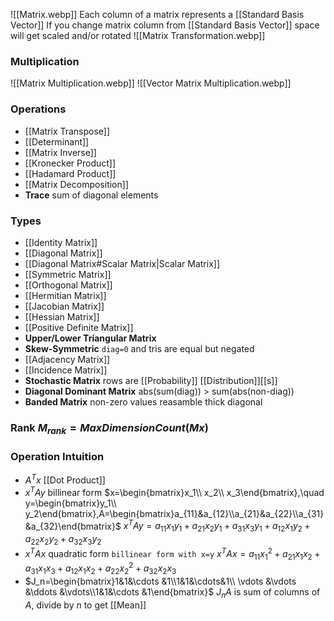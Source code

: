 ![[Matrix.webp]]
Each column of a matrix represents a [[Standard Basis Vector]]
If you change matrix column from [[Standard Basis Vector]]
space will get scaled and/or rotated
![[Matrix Transformation.webp]]
### Multiplication
![[Matrix Multiplication.webp]]
![[Vector Matrix Multiplication.webp]]
### Operations
- [[Matrix Transpose]]
- [[Determinant]]
- [[Matrix Inverse]]
- [[Kronecker Product]]
- [[Hadamard Product]]
- [[Matrix Decomposition]]
- **Trace** sum of diagonal elements
### Types
- [[Identity Matrix]]
- [[Diagonal Matrix]]
- [[Diagonal Matrix#Scalar Matrix|Scalar Matrix]]
- [[Symmetric Matrix]]
- [[Orthogonal Matrix]]
- [[Hermitian Matrix]]
- [[Jacobian Matrix]]
- [[Hessian Matrix]]
- [[Positive Definite Matrix]]
- **Upper/Lower Triangular Matrix**
- **Skew-Symmetric** `diag=0` and tris are equal but negated
- [[Adjacency Matrix]]
- [[Incidence Matrix]]
- **Stochastic Matrix** rows are [[Probability]] [[Distribution]][[s]]
- **Diagonal Dominant Matrix** abs(sum(diag)) > sum(abs(non-diag))
- **Banded Matrix** non-zero values reasamble thick diagonal
### Rank $M_{rank}=MaxDimensionCount(Mx)$
### Operation Intuition
- $A^Tx$ [[Dot Product]]
- $x^TAy$ billinear form $x=\begin{bmatrix}x_1\\ x_2\\ x_3\end{bmatrix},\quad y=\begin{bmatrix}y_1\\ y_2\end{bmatrix},A=\begin{bmatrix}a_{11}&a_{12}\\a_{21}&a_{22}\\a_{31}&a_{32}\end{bmatrix}$
  $x^TAy=a_{11}x_1y_1+a_{21}x_2y_1+a_{31}x_3y_1+a_{12}x_1y_2+a_{22}x_2y_2+a_{32}x_3y_2$
- $x^TAx$ quadratic form `billinear form with x=y`
  $x^TAx=a_{11}x_1^2+a_{21}x_1x_2+a_{31}x_1x_3+a_{12}x_1x_2+a_{22}x_2^2+a_{32}x_2x_3$
- $J_n=\begin{bmatrix}1&1&\cdots &1\\1&1&\cdots&1\\ \vdots &\vdots &\ddots &\vdots\\1&1&\cdots &1\end{bmatrix}$ $J_nA$ is sum of columns of $A$, divide by $n$ to get [[Mean]]
